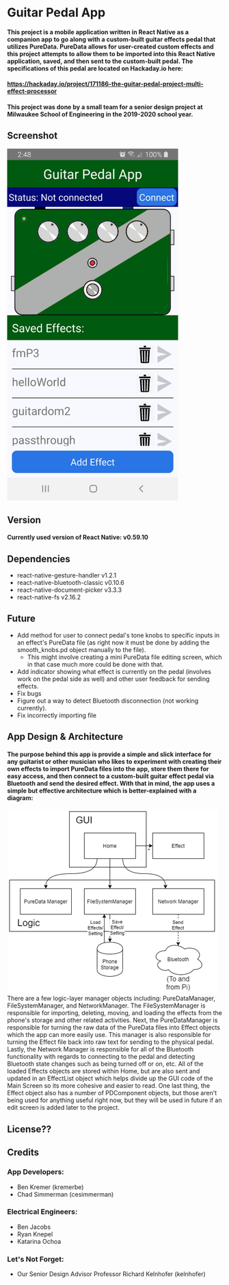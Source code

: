 # Guitar Pedal App

#### This project is a mobile application written in React Native as a companion app to go along with a custom-built guitar effects pedal that utilizes PureData. PureData allows for user-created custom effects and this project attempts to allow them to be imported into this React Native application, saved, and then sent to the custom-built pedal. The specifications of this pedal are located on Hackaday.io here: 
#### https://hackaday.io/project/171186-the-guitar-pedal-project-multi-effect-processor
#### This project was done by a small team for a senior design project at Milwaukee School of Engineering in the 2019-2020 school year.

## Screenshot
<img src="images/GuitarPedalAppScreenshot.jpeg" width="400">

## Version
#### Currently used version of React Native: v0.59.10

## Dependencies
- react-native-gesture-handler v1.2.1
- react-native-bluetooth-classic v0.10.6
- react-native-document-picker v3.3.3
- react-native-fs v2.16.2

## Future
- Add method for user to connect pedal's tone knobs to specific inputs in an effect's PureData file (as right now it must be done by adding the smooth_knobs.pd object manually to the file).
  - This might involve creating a mini PureData file editing screen, which in that case much more could be done with that.
- Add indicator showing what effect is currently on the pedal (involves work on the pedal side as well) and other user feedback for sending effects.
- Fix bugs
- Figure out a way to detect Bluetooth disconnection (not working currently).
- Fix incorrectly importing file

## App Design & Architecture
#### The purpose behind this app is provide a simple and slick interface for any guitarist or other musician who likes to experiment with creating their own effects to import PureData files into the app, store them there for easy access, and then connect to a custom-built guitar effect pedal via Bluetooth and send the desired effect. With that in mind, the app uses a simple but effective architecture which is better-explained with a diagram:
<img src="images/GuitarPedalAppArchitecture_Updated.png">
There are a few logic-layer manager objects including: PureDataManager, FileSystemManager, and NetworkManager. The FileSystemManager is responsible for importing, deleting, moving, and loading the effects from the phone's storage and other related activities. Next, the PureDataManager is responsible for turning the raw data of the PureData files into Effect objects which the app can more easily use. This manager is also responsible for turning the Effect file back into raw text for sending to the physical pedal. Lastly, the Network Manager is responsible for all of the Bluetooth functionality with regards to connecting to the pedal and detecting Bluetooth state changes such as being turned off or on, etc. All of the loaded Effects objects are stored within Home, but are also sent and updated in an EffectList object which helps divide up the GUI code of the Main Screen so its more cohesive and easier to read. One last thing, the Effect object also has a number of PDComponent objects, but those aren't being used for anything useful right now, but they will be used in future if an edit screen is added later to the project.

## License??

## Credits
### App Developers:
- Ben Kremer (kremerbe)
- Chad Simmerman (cesimmerman)
### Electrical Engineers:
- Ben Jacobs
- Ryan Knepel
- Katarina Ochoa
### Let's Not Forget:
- Our Senior Design Advisor Professor Richard Kelnhofer (kelnhofer)
